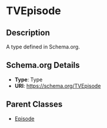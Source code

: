 # TVEpisode

## Description
A type defined in Schema.org.

## Schema.org Details
- **Type**: Type
- **URI**: https://schema.org/TVEpisode

## Parent Classes
- [Episode](../Episode.md)

